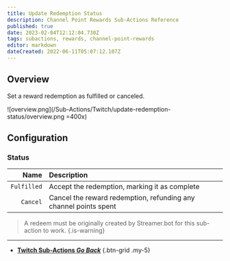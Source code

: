 ```yaml
---
title: Update Redemption Status
description: Channel Point Rewards Sub-Actions Reference
published: true
date: 2023-02-04T12:12:04.730Z
tags: subactions, rewards, channel-point-rewards
editor: markdown
dateCreated: 2022-06-11T05:07:12.107Z
---
```


## Overview
Set a reward redemption as fulfilled or canceled.

![overview.png](/Sub-Actions/Twitch/update-redemption-status/overview.png =400x)

## Configuration
### Status
Name | Description
----:|:------------
`Fulfilled` | Accept the redemption, marking it as complete
`Cancel` | Cancel the reward redemption, refunding any channel points spent

> A redeem must be originally created by Streamer.bot for this sub-action to work.
{.is-warning}

---

- [<i class="mdi mdi-chevron-left"></i>**Twitch Sub-Actions *Go Back***](/Sub-Actions/Twitch)
{.btn-grid .my-5}